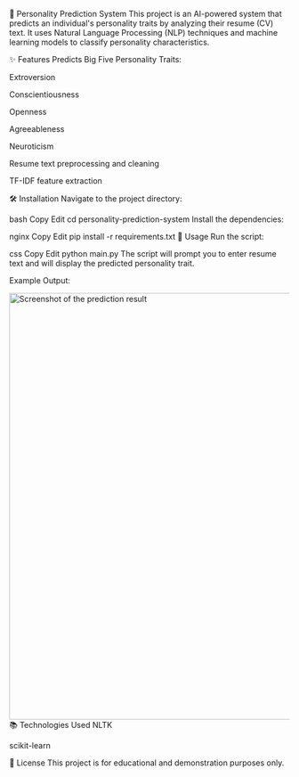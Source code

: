 🧠 Personality Prediction System
This project is an AI-powered system that predicts an individual's personality traits by analyzing their resume (CV) text. It uses Natural Language Processing (NLP) techniques and machine learning models to classify personality characteristics.

✨ Features
Predicts Big Five Personality Traits:

Extroversion

Conscientiousness

Openness

Agreeableness

Neuroticism

Resume text preprocessing and cleaning

TF-IDF feature extraction

🛠️ Installation
Navigate to the project directory:

bash
Copy
Edit
cd personality-prediction-system
Install the dependencies:

nginx
Copy
Edit
pip install -r requirements.txt
🚀 Usage
Run the script:

css
Copy
Edit
python main.py
The script will prompt you to enter resume text and will display the predicted personality trait.

Example Output:

<img width="766" alt="Screenshot of the prediction result" src="https://github.com/user-attachments/assets/2ffb9f49-0905-446b-90e5-85038305a6e4" />
📚 Technologies Used
NLTK

scikit-learn

📜 License
This project is for educational and demonstration purposes only.

